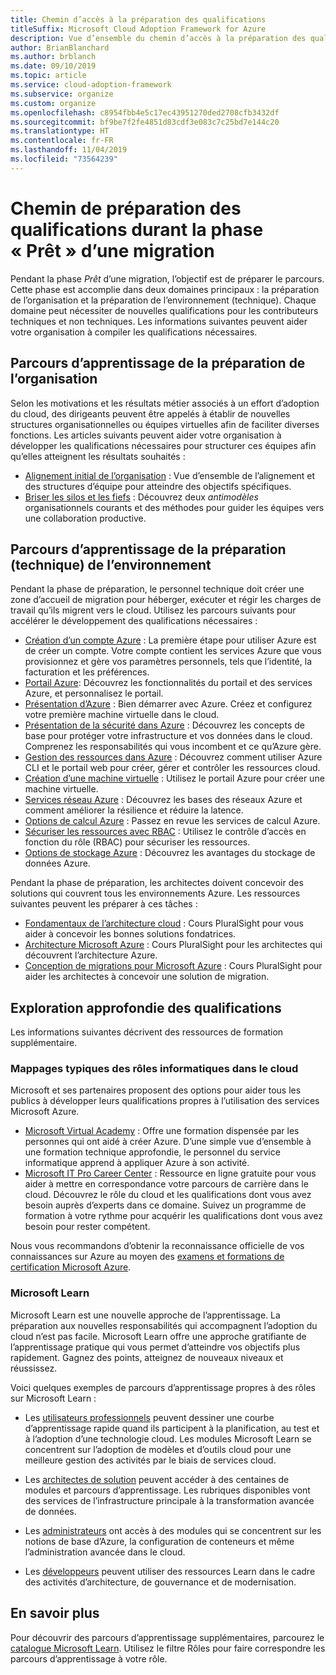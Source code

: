 ```yaml
---
title: Chemin d’accès à la préparation des qualifications
titleSuffix: Microsoft Cloud Adoption Framework for Azure
description: Vue d’ensemble du chemin d’accès à la préparation des qualifications
author: BrianBlanchard
ms.author: brblanch
ms.date: 09/10/2019
ms.topic: article
ms.service: cloud-adoption-framework
ms.subservice: organize
ms.custom: organize
ms.openlocfilehash: c8954fbb4e5c17ec43951270ded2708cfb3432df
ms.sourcegitcommit: bf9be7f2fe4851d83cdf3e083c7c25bd7e144c20
ms.translationtype: HT
ms.contentlocale: fr-FR
ms.lasthandoff: 11/04/2019
ms.locfileid: "73564239"
---
```

# <a name="skills-readiness-path-during-the-ready-phase-of-a-migration"></a>Chemin de préparation des qualifications durant la phase « Prêt » d’une migration

Pendant la phase *Prêt* d’une migration, l’objectif est de préparer le parcours. Cette phase est accomplie dans deux domaines principaux : la préparation de l’organisation et la préparation de l’environnement (technique). Chaque domaine peut nécessiter de nouvelles qualifications pour les contributeurs techniques et non techniques. Les informations suivantes peuvent aider votre organisation à compiler les qualifications nécessaires.

## <a name="organizational-readiness-learning-paths"></a>Parcours d’apprentissage de la préparation de l’organisation

Selon les motivations et les résultats métier associés à un effort d’adoption du cloud, des dirigeants peuvent être appelés à établir de nouvelles structures organisationnelles ou équipes virtuelles afin de faciliter diverses fonctions. Les articles suivants peuvent aider votre organisation à développer les qualifications nécessaires pour structurer ces équipes afin qu’elles atteignent les résultats souhaités :

- [Alignement initial de l’organisation](./index.md) : Vue d’ensemble de l’alignement et des structures d’équipe pour atteindre des objectifs spécifiques.
- [Briser les silos et les fiefs](./fiefdoms-silos.md) : Découvrez deux *antimodèles* organisationnels courants et des méthodes pour guider les équipes vers une collaboration productive.

## <a name="environmental-technical-readiness-learning-paths"></a>Parcours d’apprentissage de la préparation (technique) de l’environnement

Pendant la phase de préparation, le personnel technique doit créer une zone d’accueil de migration pour héberger, exécuter et régir les charges de travail qu’ils migrent vers le cloud. Utilisez les parcours suivants pour accélérer le développement des qualifications nécessaires :

- [Création d’un compte Azure](https://docs.microsoft.com/learn/modules/create-an-azure-account) : La première étape pour utiliser Azure est de créer un compte. Votre compte contient les services Azure que vous provisionnez et gère vos paramètres personnels, tels que l’identité, la facturation et les préférences.
- [Portail Azure](https://docs.microsoft.com/learn/modules/tour-azure-portal): Découvrez les fonctionnalités du portail et des services Azure, et personnalisez le portail.
- [Présentation d’Azure](https://docs.microsoft.com/learn/modules/welcome-to-azure) : Bien démarrer avec Azure. Créez et configurez votre première machine virtuelle dans le cloud.
- [Présentation de la sécurité dans Azure](https://docs.microsoft.com/learn/modules/intro-to-security-in-azure) : Découvrez les concepts de base pour protéger votre infrastructure et vos données dans le cloud. Comprenez les responsabilités qui vous incombent et ce qu’Azure gère.
- [Gestion des ressources dans Azure](https://docs.microsoft.com/learn/paths/manage-resources-in-azure) : Découvrez comment utiliser Azure CLI et le portail web pour créer, gérer et contrôler les ressources cloud.
- [Création d’une machine virtuelle](https://docs.microsoft.com/learn/modules/create-windows-virtual-machine-in-azure) : Utilisez le portail Azure pour créer une machine virtuelle.
- [Services réseau Azure](https://docs.microsoft.com/learn/modules/intro-to-azure-networking) : Découvrez les bases des réseaux Azure et comment améliorer la résilience et réduire la latence.
- [Options de calcul Azure](https://docs.microsoft.com/learn/modules/intro-to-azure-compute) : Passez en revue les services de calcul Azure.
- [Sécuriser les ressources avec RBAC](https://docs.microsoft.com/learn/modules/secure-azure-resources-with-rbac) : Utilisez le contrôle d’accès en fonction du rôle (RBAC) pour sécuriser les ressources.
- [Options de stockage Azure](https://docs.microsoft.com/learn/modules/intro-to-data-in-azure/index) : Découvrez les avantages du stockage de données Azure.

Pendant la phase de préparation, les architectes doivent concevoir des solutions qui couvrent tous les environnements Azure. Les ressources suivantes peuvent les préparer à ces tâches :

- [Fondamentaux de l’architecture cloud](https://app.pluralsight.com/library/courses/cloud-architecture-foundations) : Cours PluralSight pour vous aider à concevoir les bonnes solutions fondatrices.
- [Architecture Microsoft Azure](https://app.pluralsight.com/library/courses/cloud-architecture-foundations) : Cours PluralSight pour les architectes qui découvrent l’architecture Azure.
- [Conception de migrations pour Microsoft Azure](https://app.pluralsight.com/library/courses/cloud-architecture-foundations) : Cours PluralSight pour aider les architectes à concevoir une solution de migration.

## <a name="deeper-skills-exploration"></a>Exploration approfondie des qualifications

Les informations suivantes décrivent des ressources de formation supplémentaire.

### <a name="typical-mappings-of-cloud-it-roles"></a>Mappages typiques des rôles informatiques dans le cloud

Microsoft et ses partenaires proposent des options pour aider tous les publics à développer leurs qualifications propres à l’utilisation des services Microsoft Azure.

- [Microsoft Virtual Academy](https://mva.microsoft.com/product-training/microsoft-azure) : Offre une formation dispensée par les personnes qui ont aidé à créer Azure. D’une simple vue d’ensemble à une formation technique approfondie, le personnel du service informatique apprend à appliquer Azure à son activité.
- [Microsoft IT Pro Career Center](https://www.microsoft.com/itpro) : Ressource en ligne gratuite pour vous aider à mettre en correspondance votre parcours de carrière dans le cloud. Découvrez le rôle du cloud et les qualifications dont vous avez besoin auprès d’experts dans ce domaine. Suivez un programme de formation à votre rythme pour acquérir les qualifications dont vous avez besoin pour rester compétent.

Nous vous recommandons d’obtenir la reconnaissance officielle de vos connaissances sur Azure au moyen des [examens et formations de certification Microsoft Azure](https://www.microsoft.com/learning/azure-certification.aspx).

### <a name="microsoft-learn"></a>Microsoft Learn

Microsoft Learn est une nouvelle approche de l’apprentissage. La préparation aux nouvelles responsabilités qui accompagnent l’adoption du cloud n’est pas facile. Microsoft Learn offre une approche gratifiante de l’apprentissage pratique qui vous permet d’atteindre vos objectifs plus rapidement. Gagnez des points, atteignez de nouveaux niveaux et réussissez.

Voici quelques exemples de parcours d’apprentissage propres à des rôles sur Microsoft Learn :

- Les [utilisateurs professionnels](https://docs.microsoft.com/learn/browse/?roles=business-user) peuvent dessiner une courbe d’apprentissage rapide quand ils participent à la planification, au test et à l’adoption d’une technologie cloud. Les modules Microsoft Learn se concentrent sur l’adoption de modèles et d’outils cloud pour une meilleure gestion des activités par le biais de services cloud.

- Les [architectes de solution](https://docs.microsoft.com/learn/browse/?roles=solution-architect) peuvent accéder à des centaines de modules et parcours d’apprentissage. Les rubriques disponibles vont des services de l’infrastructure principale à la transformation avancée de données.

- Les [administrateurs](https://docs.microsoft.com/learn/browse/?roles=administrator) ont accès à des modules qui se concentrent sur les notions de base d’Azure, la configuration de conteneurs et même l’administration avancée dans le cloud.

- Les [développeurs](https://docs.microsoft.com/learn/browse/?roles=developer&term=infrastructure) peuvent utiliser des ressources Learn dans le cadre des activités d’architecture, de gouvernance et de modernisation.

## <a name="learn-more"></a>En savoir plus

Pour découvrir des parcours d’apprentissage supplémentaires, parcourez le [catalogue Microsoft Learn](https://docs.microsoft.com/learn/browse). Utilisez le filtre Rôles pour faire correspondre les parcours d’apprentissage à votre rôle.
